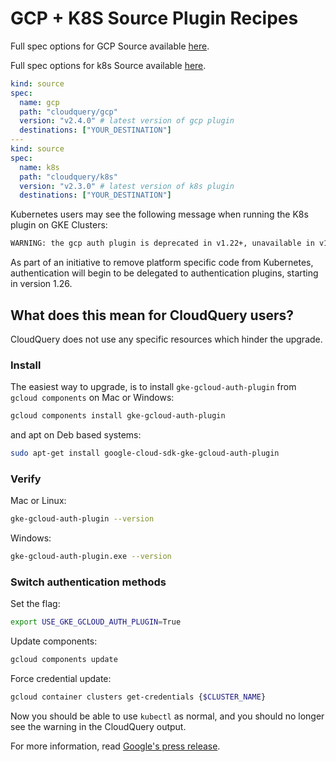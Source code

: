 # GCP + K8S Source Plugin Recipes

Full spec options for GCP Source available [here](https://github.com/cloudquery/cloudquery/blob/main/plugins/source/azure/docs/configuration.md).

Full spec options for k8s Source available [here](https://github.com/cloudquery/cloudquery/blob/main/plugins/source/k8s/docs/configuration.md).

```yaml
kind: source
spec:
  name: gcp
  path: "cloudquery/gcp"
  version: "v2.4.0" # latest version of gcp plugin
  destinations: ["YOUR_DESTINATION"]
---
kind: source
spec:
  name: k8s
  path: "cloudquery/k8s"
  version: "v2.3.0" # latest version of k8s plugin
  destinations: ["YOUR_DESTINATION"]
```

Kubernetes users may see the following message when running the K8s plugin on GKE Clusters:

```bash
WARNING: the gcp auth plugin is deprecated in v1.22+, unavailable in v1.26+; use gcloud instead.
```

As part of an initiative to remove platform specific code from Kubernetes, authentication will begin to be delegated to authentication plugins, starting in version 1.26.

## What does this mean for CloudQuery users?

CloudQuery does not use any specific resources which hinder the upgrade.

### Install

The easiest way to upgrade, is to install `gke-gcloud-auth-plugin` from `gcloud components` on Mac or Windows:

```bash
gcloud components install gke-gcloud-auth-plugin
```

and apt on Deb based systems:

```bash
sudo apt-get install google-cloud-sdk-gke-gcloud-auth-plugin
```

### Verify

Mac or Linux:

```bash
gke-gcloud-auth-plugin --version 
```

Windows:

```bash
gke-gcloud-auth-plugin.exe --version
```

### Switch authentication methods

Set the flag:

```bash
export USE_GKE_GCLOUD_AUTH_PLUGIN=True
```

Update components:

```bash
gcloud components update
```

Force credential update:

```bash
gcloud container clusters get-credentials {$CLUSTER_NAME}
```

Now you should be able to use `kubectl` as normal, and you
should no longer see the warning in the CloudQuery output.

For more information, read [Google's press release](https://cloud.google.com/blog/products/containers-kubernetes/kubectl-auth-changes-in-gke).
